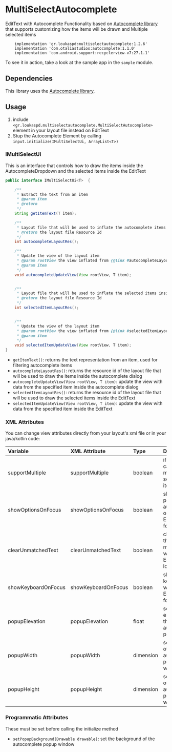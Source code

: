 # MultiSelectAutocomplete

EditText with Autocomplete Functionality based on [Autocomplete library](https://github.com/natario1/Autocomplete) that supports customizing how the items will be drawn and Multiple selected items

```
    implementation 'gr.loukaspd:multiselectautocomplete:1.2.6'
    implementation 'com.otaliastudios:autocomplete:1.1.0'
    implementation 'com.android.support:recyclerview-v7:27.1.1'
```

To see it in action, take a look at the sample app in the `sample` module.

## Dependencies
This library uses the [Autocomplete library](https://github.com/natario1/Autocomplete).

## Usage
1. include `<gr.loukaspd.multiselectautocomplete.MultiSelectAutocomplete>` element in your layout file instead on EditText
2. Stup the Autocomplete Element by calling `input.initialize(IMultiSelectUi, ArrayList<T>)`

### IMultiSelectUi

This is an interface that controls how to draw the items inside the AutocompleteDropdown and the selected items inside the EditText

```java
public interface IMultiSelectUi<T>  {

    /**
     * Extract the text from an item
     * @param item
     * @return
     */
    String getItemText(T item);

    /**
     * Layout file that will be used to inflate the autocomplete items
     * @return the layout file Resource Id
     */
    int autocompleteLayoutRes();

    /**
     * Update the view of the layout item
     * @param rootView the view inflated from {@link #autocompleteLayoutRes()}
     * @param item
     */
    void autocompleteUpdateView(View rootView, T item);


    /**
     * Layout file that will be used to inflate the selected items inside the input
     * @return the layout file Resource Id
     */
    int selectedItemLayoutRes();


    /**
     * Update the view of the layout item
     * @param rootView the view inflated from {@link #selectedItemLayoutRes()}
     * @param item
     */
    void selectedItemUpdateView(View rootView, T item);
}
```

- `getItemText()`: returns the text representation from an item, used for filtering autocomplete items
- `autocompleteLayoutRes()`: returns the resource id of the layout file that will be used to draw the items inside the autocomplete dialog
- `autocompleteUpdateView(View rootView, T item)`: update the view with data from the specified item inside the autocomplete dialog
- `selectedItemLayoutRes()`: returns the resource id of the layout file that will be used to draw the selected items inside the EditText
- `selectedItemUpdateView(View rootView, T item)`: update the view with data from the specified item inside the EditText


### XML Attributes

You can change view attributes directly from your layout's xml file or in your java/kotlin code:

| Variable                   | XML Attribute              | Type      | Description                                                                            |
| :------------------------- | :------------------------- | :-------- | :--------------------------------------------------------------------------------------|
| supportMultiple                 | supportMultiple             | boolean     | if EditText can have multiple selected items |
| showOptionsOnFocus         | showOptionsOnFocus     | boolean     | show the popup with autocomplete options when EditText gets focus                                        |
| clearUnmatchedText         | clearUnmatchedText     | boolean     | clear all text that is not matched when EditText loses focus                                        |
| showKeyboardOnFocus         | showKeyboardOnFocus     | boolean     | show the keyboard when EditText gets focus                                        |
| popupElevation         | popupElevation     | float     | sets the elevtion of the autocomplete popup                                        |
| popupWidth         | popupWidth     | dimension     | set the width of the autocomplete popup window                                        |
| popupHeight        | popupHeight     | dimension     | set the height of the autocomplete popup window                                        |


### Programmatic Attributes

These must be set before calling the initialize method

- `setPopupBackground(Drawable drawable)`: set the background of the autocomplete popup window